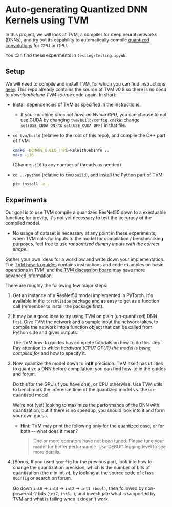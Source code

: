 # Auto-generating Quantized DNN Kernels using TVM

In this project, we will look at TVM, a compiler for deep neural networks (DNNs),
and try out its capability to automatically compile [quantized convolutions](https://medium.com/@joel_34050/quantization-in-deep-learning-478417eab72b) for CPU or GPU.

You can find these experments in `testing/testing.ipynb`.

## Setup

We will need to compile and install TVM, for which you can find instructions [here](https://tvm.apache.org/docs/install/from_source.html).
This repo already contains the source of TVM v0.9 so there is *no need to download/clone TVM source* code again.
In short:

- Install dependencies of TVM as specified in the instructions.
  - If your machine *does not have an Nvidia GPU*, you can choose to not use CUDA by changing `tvm/build/config.cmake`: change `set(USE_CUDA ON)` to `set(USE_CUDA OFF)` in that file.

- `cd tvm/build` (relative to the root of this repo), and compile the C++ part of TVM:

  ```bash
  cmake -DCMAKE_BUILD_TYPE=RelWithDebInfo ..
  make -j16
  ```

  (Change `-j16` to any number of threads as needed)

- `cd ../python` (relative to `tvm/build`), and install the Python part of TVM:

    ```bash
    pip install -e .
    ```

## Experiments

Our goal is to use TVM compile a quantized ResNet50 down to a exectuable function;
for brevity, it's not yet necessary to test the accuracy of the compiled model.

- No usage of dataset is necessary at any point in these experiments;
  when TVM calls for inputs to the model for compilation / benchmarking purposes,
  feel free to use *randomized dummy inputs with the correct shape*.

Gather your own ideas for a workflow and write down your implementation.
The [TVM how-to guides](https://tvm.apache.org/docs/how_to/) contains
instructions and code examples on basic operations in TVM,
and the [TVM discussion board](https://discuss.tvm.apache.org) may have more advanced information.

There are roughly the following few major steps:

1. Get an instance of a ResNet50 model implemented in PyTorch.
   It's available in the `torchvision` package and as easy to get as a function call (remember to install the package first).

2. It may be a good idea to try using TVM on plain (un-quantized) DNN first.
   Give TVM the network and a sample input the network takes, to compile the network into a function object that can be called from Python side and gives outputs.

   The TVM how-to guides has complete tutorials on how to do this step.
   Pay attention to *which hardware (CPU? GPU?) the model is being compiled for* and how to specify it.

3. Now, quantize the model down to **int8** precision.
   TVM itself has utilities to quantize a DNN before compilation;
   you can find how-to in the guides and forum.

   Do this for the GPU (if you have one), or CPU otherwise.
   Use TVM utils to benchmark the inference time of the quantized model vs. the un-quantized model.

   We're not (yet) looking to maximize the performance of the DNN with quantization,
   but if there is no speedup, you should look into it and form your own guess.

    - Hint: TVM may print the following only for the quantized case, or for both -- what does it mean?
      > One or more operators have not been tuned. Please tune your model for better performance. Use DEBUG logging level to see more details.

4. [Bonus] If you used `qconfig` for the previous part, look into how to change the quantization precision,
   which is the number of bits of quantization (the $n$ in int-$n$),
   by looking at the source code of `class QConfig` or search on forum.

   Go down `int8` -> `int4` -> `int2` -> `int1 (bool)`, then followed by non-power-of-2 bits (`int7`, `int6`...),
   and investigate what is supported by TVM and what is failing when it doesn't work.
